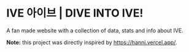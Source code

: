 # IVE 아이브 | DIVE INTO IVE!
A fan made website with a collection of data, stats and info about IVE.

**Note:** this project was directly inspired by https://hanni.vercel.app/.
